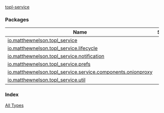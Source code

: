 [topl-service](./index.md)

### Packages

| Name | Summary |
|---|---|
| [io.matthewnelson.topl_service](io.matthewnelson.topl_service/index.md) |  |
| [io.matthewnelson.topl_service.lifecycle](io.matthewnelson.topl_service.lifecycle/index.md) |  |
| [io.matthewnelson.topl_service.notification](io.matthewnelson.topl_service.notification/index.md) |  |
| [io.matthewnelson.topl_service.prefs](io.matthewnelson.topl_service.prefs/index.md) |  |
| [io.matthewnelson.topl_service.service.components.onionproxy](io.matthewnelson.topl_service.service.components.onionproxy/index.md) |  |
| [io.matthewnelson.topl_service.util](io.matthewnelson.topl_service.util/index.md) |  |

### Index

[All Types](alltypes/index.md)